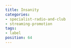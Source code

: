 ```yaml
---
title: Insanity
categories:
- specialist-radio-and-club
- streaming-promotion
tags:
- label
position: 64
---
```


